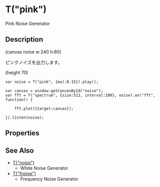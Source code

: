 T("pink")
======================
Pink Noise Generator

## Description ##

(canvas noise w:240 h:80)

ピンクノイズを出力します。

(height 70)

```timbre
var noise = T("pink", {mul:0.15}).play();

var canvas = window.getCanvasById("noise");
var fft = T("spectrum", {size:512, interval:100}, noise).on("fft", function() {

    fft.plot({target:canvas});

}).listen(noise);
```

## Properties ##

## See Also ##
- [T("noise")](./noise.html)
  - White Noise Generator
- [T("fnoise")](./fnoise.html) 
  - Frequency Noise Generator
